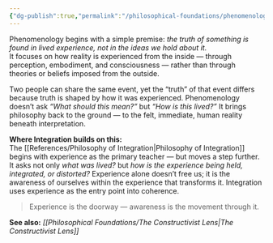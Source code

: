 ```yaml
---
{"dg-publish":true,"permalink":"/philosophical-foundations/phenomenology-why-experience-matters-more-than-belief/"}
---
```


Phenomenology begins with a simple premise: _the truth of something is found in lived experience, not in the ideas we hold about it._  
It focuses on how reality is experienced from the inside — through perception, embodiment, and consciousness — rather than through theories or beliefs imposed from the outside.

Two people can share the same event, yet the “truth” of that event differs because truth is shaped by how it was experienced. Phenomenology doesn’t ask _“What should this mean?”_ but _“How is this lived?”_ It brings philosophy back to the ground — to the felt, immediate, human reality beneath interpretation.

**Where Integration builds on this:**  
The [[References/Philosophy of Integration\|Philosophy of Integration]] begins with experience as the primary teacher — but moves a step further. It asks not only _what was lived?_ but _how is the experience being held, integrated, or distorted?_ Experience alone doesn’t free us; it is the awareness of ourselves within the experience that transforms it. Integration uses experience as the entry point into coherence.

> Experience is the doorway — awareness is the movement through it.

**See also:** _[[Philosophical Foundations/The Constructivist Lens\|The Constructivist Lens]]_